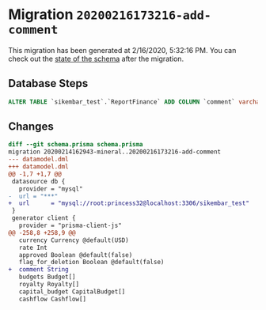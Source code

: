# Migration `20200216173216-add-comment`

This migration has been generated at 2/16/2020, 5:32:16 PM.
You can check out the [state of the schema](./schema.prisma) after the migration.

## Database Steps

```sql
ALTER TABLE `sikembar_test`.`ReportFinance` ADD COLUMN `comment` varchar(191) NOT NULL DEFAULT '' ;
```

## Changes

```diff
diff --git schema.prisma schema.prisma
migration 20200214162943-mineral..20200216173216-add-comment
--- datamodel.dml
+++ datamodel.dml
@@ -1,7 +1,7 @@
 datasource db {
   provider = "mysql"
-  url = "***"
+  url      = "mysql://root:princess32@localhost:3306/sikembar_test"
 }
 generator client {
   provider = "prisma-client-js"
@@ -258,8 +258,9 @@
   currency Currency @default(USD)
   rate Int
   approved Boolean @default(false)
   flag_for_deletion Boolean @default(false)
+  comment String
   budgets Budget[]
   royalty Royalty[]
   capital_budget CapitalBudget[]
   cashflow Cashflow[]
```


